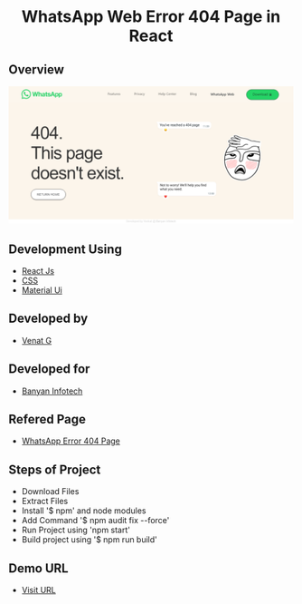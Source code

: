 <h1 align="center">WhatsApp Web Error 404 Page in React</h1>

## Overview

<a href="https://github.com/Venkat-Banyan/React_Error_404/new/main/Whatsapp_Web_404"><img src="https://github.com/Venkat-Banyan/React_Error_404/blob/main/Whatsapp_Web_404/WhatsApp-Error-404.png"></a>


## Development Using
- [React Js](https://es.reactjs.org/)
- [CSS](https://www.w3schools.com/css/css_intro.asp)
- [Material Ui](https://mui.com/)

## Developed by
- [Venat G](https://github.com/Venkat-Banyan/)

## Developed for
- [Banyan Infotech](https://www.banyaninfotech.com/)

## Refered Page
- [WhatsApp Error 404 Page](https://web.whatsapp.com/404)

## Steps of Project
- Download Files
- Extract Files
- Install '$ npm' and node modules
- Add Command '$ npm audit fix --force'
- Run Project using 'npm start'
- Build project using '$ npm run build'

## Demo URL
- [Visit URL](https://epictech.in/venkat/React_404/Whatsapp/Whatsapp_404/)
